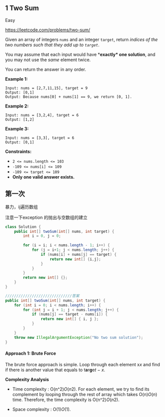 ## 1  Two Sum

Easy

https://leetcode.com/problems/two-sum/

Given an array of integers `nums` and an integer `target`, return *indices of the two numbers such that they add up to `target`*.

You may assume that each input would have ***exactly\* one solution**, and you may not use the *same* element twice.

You can return the answer in any order.

 

**Example 1:**

```
Input: nums = [2,7,11,15], target = 9
Output: [0,1]
Output: Because nums[0] + nums[1] == 9, we return [0, 1].
```

**Example 2:**

```
Input: nums = [3,2,4], target = 6
Output: [1,2]
```

**Example 3:**

```
Input: nums = [3,3], target = 6
Output: [0,1]
```

 

**Constraints:**

- `2 <= nums.length <= 103`
- `-109 <= nums[i] <= 109`
- `-109 <= target <= 109`
- **Only one valid answer exists.**





## 第一次

暴力，ij遍历数组

注意一下exception 的抛出与空数组的建立

```java
class Solution {
    public int[] twoSum(int[] nums, int target) {
        int i = 0, j = 0;
        
        for (i = i; i < nums.length - 1; i++) {
            for (j = i+1; j < nums.length; j++) {
                if (nums[i] + nums[j] == target) {
                    return new int[] {i,j};
                } 
            }
        }
        return new int[] {};
    }
}

//////////////////////////////答案
public int[] twoSum(int[] nums, int target) {
    for (int i = 0; i < nums.length; i++) {
        for (int j = i + 1; j < nums.length; j++) {
            if (nums[j] == target - nums[i]) {
                return new int[] { i, j };
            }
        }
    }
    throw new IllegalArgumentException("No two sum solution");
}
```

#### Approach 1: Brute Force

The brute force approach is simple. Loop through each element x*x* and find if there is another value that equals to t**a**r**g**e*t* − *x*.

**Complexity Analysis**

- Time complexity : O(n^2)*O*(*n*2). For each element, we try to find its complement by looping through the rest of array which takes O(n)*O*(*n*) time. Therefore, the time complexity is O(n^2)*O*(*n*2).

- Space complexity : O(1)*O*(1).

  